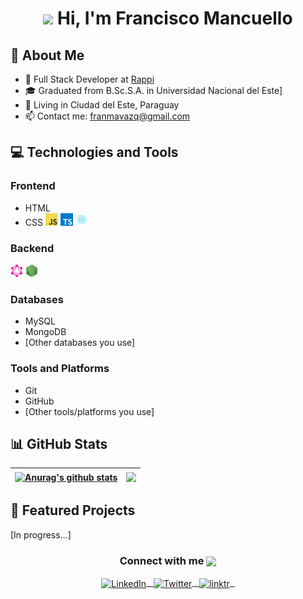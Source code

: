 <h1 align="center"><img src="https://github.com/franmavazq/franmavazq/blob/master/assets/Hi.gif" width="29px"> Hi, I'm Francisco Mancuello</h1>

## 🚀 About Me

- 💼 Full Stack Developer at [Rappi](https://www.rappi.com.co/)
- 🎓 Graduated from B.Sc.S.A. in Universidad Nacional del Este]
- 📍 Living in Ciudad del Este, Paraguay
- 📫 Contact me: franmavazq@gmail.com

## 💻 Technologies and Tools

### Frontend

- HTML
- CSS
<code><img height="20" alt="javascript" src="https://raw.githubusercontent.com/github/explore/80688e429a7d4ef2fca1e82350fe8e3517d3494d/topics/javascript/javascript.png"></code>
<code><img height="20" alt="typescript" src="https://raw.githubusercontent.com/github/explore/80688e429a7d4ef2fca1e82350fe8e3517d3494d/topics/typescript/typescript.png"></code>
<code><img height="20" alt="react" src="https://raw.githubusercontent.com/github/explore/80688e429a7d4ef2fca1e82350fe8e3517d3494d/topics/react/react.png"></code>


### Backend

<code><img height="20" alt="graphql" src="https://raw.githubusercontent.com/github/explore/5c058a388828bb5fde0bcafd4bc867b5bb3f26f3/topics/graphql/graphql.png"></code>
<code><img height="20" alt="nodejs" src="https://raw.githubusercontent.com/github/explore/80688e429a7d4ef2fca1e82350fe8e3517d3494d/topics/nodejs/nodejs.png"></code>

### Databases

- MySQL
- MongoDB
- [Other databases you use]

### Tools and Platforms

- Git
- GitHub
- [Other tools/platforms you use]

## 📊 GitHub Stats

| <a href="https://github.com/anuraghazra/github-readme-stats"><img align="center" src="https://github-readme-stats.vercel.app/api?username=franmavazq&show_icons=true&include_all_commits=true&theme=buefy&hide_border=true" alt="Anurag's github stats" /></a> | <a href="https://github.com/anuraghazra/github-readme-stats"><img align="center" src="https://github-readme-stats.vercel.app/api/top-langs/?username=franmavazq&layout=compact&theme=buefy&hide_border=true" /></a> |
| ------------- | ------------- |

## 📖 Featured Projects

[In progress...]

<div align="center">
  <h3 align="center">Connect with me <img align="center" src="https://github.com/franmavazq/franmavazq/blob/master/assets/Handshake.gif" height="33px" /></h3>
</div>
<p align="center">
 <a href="https://www.linkedin.com/in/franmavazq/" target="_blank">
  <img align="center" alt="LinkedIn" width="30px" src="https://www.vectorlogo.zone/logos/linkedin/linkedin-icon.svg" /> &nbsp;
 </a>
  <a href="https://twitter.com/franmavazq" target="_blank">
  <img align="center" alt="Twitter" width="30px" src="https://www.vectorlogo.zone/logos/twitter/twitter-official.svg" /> &nbsp;
 </a>
 <a href="https://linktr.ee/franmavazq" target="_blank">
  <img align="center" alt="linktr" width="30px" src="https://api.blog.production.linktr.ee/wp-content/uploads/2022/06/Avatar-Symbol-Canopy.png" /> &nbsp;
 </a>
  <br/>
  <br/>
</p>
